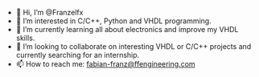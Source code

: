 - 👋 Hi, I’m @Franzelfx
- 👀 I’m interested in C/C++, Python and VHDL programming.
- 🌱 I’m currently learning all about electronics and improve my VHDL skills.
- 💞️ I’m looking to collaborate on interesting VHDL or C/C++ projects and currently searching for an internship.
- 📫 How to reach me: fabian-franz@ffengineering.com

<!---
Franzelfx/Franzelfx is a ✨ special ✨ repository because its `README.md` (this file) appears on your GitHub profile.
You can click the Preview link to take a look at your changes.
--->
